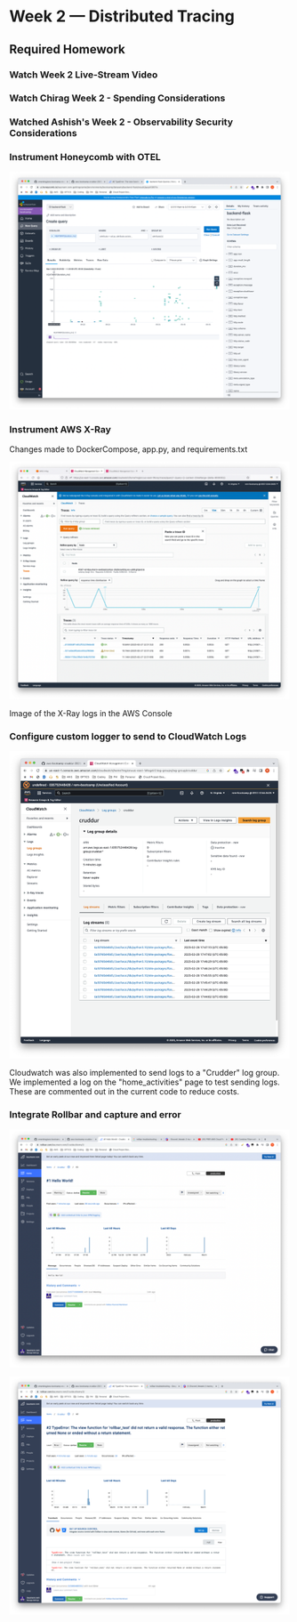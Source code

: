 # Week 2 — Distributed Tracing

## Required Homework

### Watch Week 2 Live-Stream Video	


### Watch Chirag Week 2 - Spending Considerations


### Watched Ashish's Week 2 - Observability Security Considerations	


### Instrument Honeycomb with OTEL	


![Honeycomb](https://github.com/rembaumann/aws-bootcamp-cruddur-2023/blob/36af2debeebf34db580bd767d06a91414a9da2ed/journal/images/Honeycomb.png)

### Instrument AWS X-Ray	
Changes made to DockerCompose, app.py, and requirements.txt

![X-Ray](https://github.com/rembaumann/aws-bootcamp-cruddur-2023/blob/1f3ba16ec71e47d6040e5f58607e9f230cc9331b/journal/images/X-Ray.png)

Image of the X-Ray logs in the AWS Console
### Configure custom logger to send to CloudWatch Logs
![Cloudwatch](https://github.com/rembaumann/aws-bootcamp-cruddur-2023/blob/7d89beaa7da35e1ce2990a42b13cb6aceebd4b89/journal/images/Cloudwatch.png)

Cloudwatch was also implemented to send logs to a "Crudder" log group. We implemented a log on the "home_activities" page to test sending logs. These are commented out in the current code to reduce costs.

### Integrate Rollbar and capture and error


![Rollbar](https://github.com/rembaumann/aws-bootcamp-cruddur-2023/blob/36af2debeebf34db580bd767d06a91414a9da2ed/journal/images/Rollbar.png)


![Rollbar Error](https://github.com/rembaumann/aws-bootcamp-cruddur-2023/blob/36af2debeebf34db580bd767d06a91414a9da2ed/journal/images/Rollbar%20Error.png)
